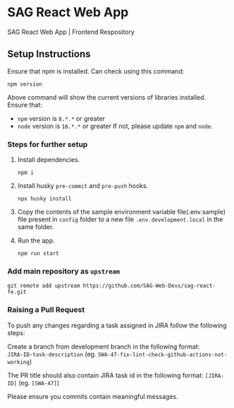 # SAG React Web App

SAG React Web App | Frontend Respository

## Setup Instructions

Ensure that npm is installed. Can check using this command:

```
npm version
```

Above command will show the current versions of libraries installed.\
Ensure that:

- `npm` version is `8.*.*` or greater
- `node` version is `16.*.*` or greater
  If not, please update `npm` and `node`.

### Steps for further setup

1. Install dependencies.
   ```
   npm i
   ```
2. Install husky `pre-commit` and `pre-push` hooks.
   ```
   npx husky install
   ```
3. Copy the contents of the sample environment variable file(.env.sample) file 
present in `config` folder to a new file `.env.development.local` in the same folder.

4. Run the app.
   ```
   npm run start
   ```

### Add main repository as `upstream`

```
git remote add upstream https://github.com/SAG-Web-Devs/sag-react-fe.git
```

### Raising a Pull Request
To push any changes regarding a task assigned in JIRA follow the following steps:

Create a branch from development branch in the following format:\
`JIRA-ID-task-description` (eg. `SWA-47-fix-lint-check-github-actions-not-working`)

The PR title should also contain JIRA task id in the following format:
`[JIRA-ID]` (eg. `[SWA-47]`)

Please ensure you commits contain meaningful messages.
